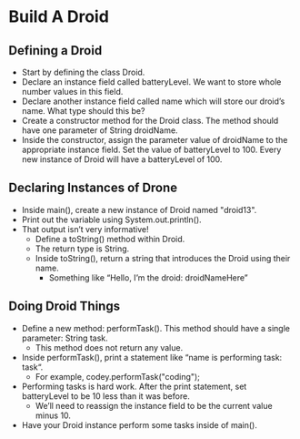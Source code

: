 # Build A Droid
## Defining a Droid
+ Start by defining the class Droid.
+ Declare an instance field called batteryLevel. We want to store whole number values in this field.
+ Declare another instance field called name which will store our droid’s name. What type should this be?
+ Create a constructor method for the Droid class. The method should have one parameter of String droidName.
+ Inside the constructor, assign the parameter value of droidName to the appropriate instance field. Set the value of batteryLevel to 100. Every new instance of Droid will have a batteryLevel of 100.

## Declaring Instances of Drone
+ Inside main(), create a new instance of Droid named "droid13".
+ Print out the variable using System.out.println().
+ That output isn’t very informative!
  + Define a toString() method within Droid.
  + The return type is String.
  + Inside toString(), return a string that introduces the Droid using their name.
    + Something like “Hello, I’m the droid: droidNameHere”
## Doing Droid Things
+ Define a new method: performTask(). This method should have a single parameter: String task.
  + This method does not return any value.
+ Inside performTask(), print a statement like “name is performing task: task“.
  + For example, codey.performTask("coding");
+ Performing tasks is hard work. After the print statement, set batteryLevel to be 10 less than it was before.
  + We’ll need to reassign the instance field to be the current value minus 10.
+ Have your Droid instance perform some tasks inside of main(). 
